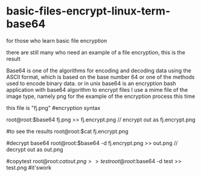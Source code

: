 # basic-files-encrypt-linux-term-base64
for those who learn basic file encryption

there are still many who need an example of a file encryption, this is the result

Base64 is one of the algorithms for encoding and decoding data using the ASCII format, which is based on the base number 64 or one of the methods used to encode binary data.
or in unix base64 is an encryption bash application with base64 algorithm to encrypt files
I use a mime file of the image type, namely png for the example of the encryption process this time

this file is "fj.png"
#encryption syntax

root@root:$base64 fj.png >> fj.encrypt.png // encrypt out as fj.encrypt.png

#to see the results
root@root:$cat fj.encrypt.png 

#decrypt base64
root@root:$base64 -d fj.encrypt.png >> out.png // decrypt out as out.png

#copytest
root@root:$cat out.png >> test
root@root:$base64 -d test >> test.png #it'swork
